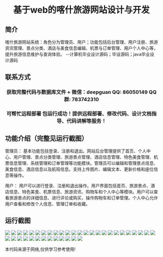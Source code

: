 <p><h1 align="center">基于web的喀什旅游网站设计与开发</h1></p>

## 简介
喀什旅游网站系统：角色分为管理员、用户；功能包括后台管理、用户注册、旅游资讯管理、景点分类、酒店与美食信息编辑、机票与订单管理、用户个人中心等，提升旅游信息维护与查询体验。    --计算机毕业设计源码；毕设源码；java毕业设计源码


## 联系方式
<p><h3 align="center">获取完整代码与数据库文件 + 微信：deepguan QQ: 86050149 QQ群: 783742310</h3></p>
<p><h3 align="center">可帮忙远程部署 包运行成功！提供远程部署、修改代码、设计文档指导、代码讲解等服务！</h3></p>

## 功能介绍（完整见运行截图）
管理员： 基本功能包括登录、注册和退出。网站后台管理提供了首页、个人中心、用户管理、景点分类管理、旅游景点管理、酒店信息管理、特色美食管理、机票信息管理、系统管理和订单管理等功能模块。管理员可以编辑和管理景点信息、美食信息、酒店信息以及航班信息。支持上传图片、编辑文本、更新价格和座位信息等操作。

用户： 用户可以进行登录、注册和退出操作。用户界面包括首页、旅游景点、酒店信息、特色美食、机票信息、旅游资讯、购物车和个人中心等模块。用户可以查看旅游景点的详细信息、进行评论或购买，操作购物车和订单管理。个人中心允许用户查看和修改个人信息、管理订单和收藏。


## 运行截图
![](img/001.jpg)
![](img/002.jpg)
![](img/003.jpg)
![](img/004.jpg)
![](img/005.jpg)
![](img/006.jpg)
![](img/007.jpg)
![](img/008.jpg)
![](img/009.jpg)
![](img/010.jpg)
![](img/011.jpg)
![](img/012.jpg)
![](img/013.jpg)
![](img/014.jpg)
![](img/015.jpg)
![](img/016.jpg)
![](img/017.jpg)
![](img/018.jpg)
![](img/019.jpg)
![](img/020.jpg)
![](img/021.jpg)
![](img/022.jpg)
![](img/023.jpg)
![](img/024.jpg)
![](img/025.jpg)
![](img/026.jpg)
![](img/027.jpg)
![](img/028.jpg)
![](img/029.jpg)
![](img/030.jpg)
![](img/031.jpg)
![](img/032.jpg)
![](img/033.jpg)
![](img/034.jpg)
![](img/035.jpg)
![](img/036.jpg)
![](img/037.jpg)
![](img/038.jpg)

<p>本代码来源于网络,仅供学习参考使用!</p>

